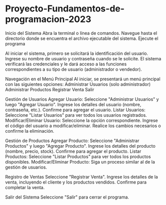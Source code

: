 # Proyecto-Fundamentos-de-programacion-2023

Inicio del Sistema
Abra la terminal o línea de comandos.
Navegue hasta el directorio donde se encuentra el archivo ejecutable del sistema.
Ejecute el programa 

Al iniciar el sistema, primero se solicitará la identificación del usuario.
Ingrese su nombre de usuario y contraseña cuando se le solicite.
El sistema verificará las credenciales y le dará acceso a las funciones correspondientes a su tipo de usuario (administrador o vendedor).


Navegación en el Menú Principal
Al iniciar, se presentará un menú principal con las siguientes opciones:
Administrar Usuarios (solo administrador)
Administrar Productos
Registrar Venta
Salir


Gestión de Usuarios
Agregar Usuario:
Seleccione "Administrar Usuarios" y luego "Agregar Usuario".
Ingrese los detalles del usuario (nombre, contraseña, etc.).
Confirme para agregar el usuario.
Listar Usuarios:
Seleccione "Listar Usuarios" para ver todos los usuarios registrados.
Modificar/Eliminar Usuario:
Seleccione la opción correspondiente.
Ingrese el código del usuario a modificar/eliminar.
Realice los cambios necesarios o confirme la eliminación.

Gestión de Productos
Agregar Producto:
Seleccione "Administrar Productos" y luego "Agregar Producto".
Ingrese los detalles del producto (nombre, precio, stock).
Confirme para agregar el producto.
Listar Productos:
Seleccione "Listar Productos" para ver todos los productos disponibles.
Modificar/Eliminar Producto:
Siga un proceso similar al de la gestión de usuarios.

Registro de Ventas
Seleccione "Registrar Venta".
Ingrese los detalles de la venta, incluyendo el cliente y los productos vendidos.
Confirme para completar la venta.

Salir del Sistema
Seleccione "Salir" para cerrar el programa.
